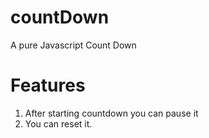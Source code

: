 countDown
=========

A pure Javascript Count Down

Features
===========
1. After starting countdown you can pause it
2. You can reset it.
